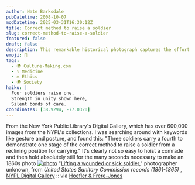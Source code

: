 ```yaml
---
author: Nate Barksdale
pubDatetime: 2008-10-07
modDatetime: 2025-03-31T16:30:12Z
title: Correct method to raise a soldier
slug: correct-method-to-raise-a-soldier
featured: false
draft: false
description: This remarkable historical photograph captures the effort of soldiers demonstrating the proper technique to lift and carry a comrade in need. "Three soldiers carry a fourth to demonstrate one stage of the correct method to raise a soldier from a reclining position for carrying."
emoji: 🤝
tags:
  - 🌍 Culture-Making.com
  - ⚕️ Medicine
  - ⚖️ Ethics
  - 🌍 Society
haiku: |
  Four soldiers raise one,  
  Strength in unity shown here,  
  Silent bonds of care.
coordinates: [38.9294, -77.0320]
---
```


From the New York Public Library's Digital Gallery, which has over 600,000 images from the NYPL's collections. I was searching around with keywords like gesture and posture, and found this: "Three soldiers carry a fourth to demonstrate one stage of the correct method to raise a soldier from a reclining position for carrying." It's clearly not so easy to hoist a comrade and then hold absolutely still for the many seconds necessary to make an 1860s photo
[![photo](http://culture-making.com/media/woundedcarry.jpg)](http://digitalgallery.nypl.org/nypldigital/dgkeysearchdetail.cfm?trg=1&strucID=444865&imageID=1150162&word=posture&s=1¬word;=&d;=&c;=&f;=&lWord;=&lField;=&sScope;=&sLevel;=&sLabel;=&total=8&num=0&imgs=12&pNum;=&pos=7#)
"[Lifting a wounded or sick soldier](http://digitalgallery.nypl.org/nypldigital/dgkeysearchdetail.cfm?trg=1&strucID=444865&imageID=1150162&word=posture&s=1¬word;=&d;=&c;=&f;=&lWord;=&lField;=&sScope;=&sLevel;=&sLabel;=&total=8&num=0&imgs=12&pNum;=&pos=7#)," photographer unknown, from _United States Sanitary Commission records (1861-1865)_ , [NYPL Digital Gallery](http://digitalgallery.nypl.org/nypldigital/dgkeysearchdetail.cfm?trg=1&strucID=444865&imageID=1150162&word=posture&s=1¬word;=&d;=&c;=&f;=&lWord;=&lField;=&sScope;=&sLevel;=&sLabel;=&total=8&num=0&imgs=12&pNum;=&pos=7#) :: via [Hoefler & Frere-Jones](http://www.typography.com/ask/showBlog.php?blogID=136)
